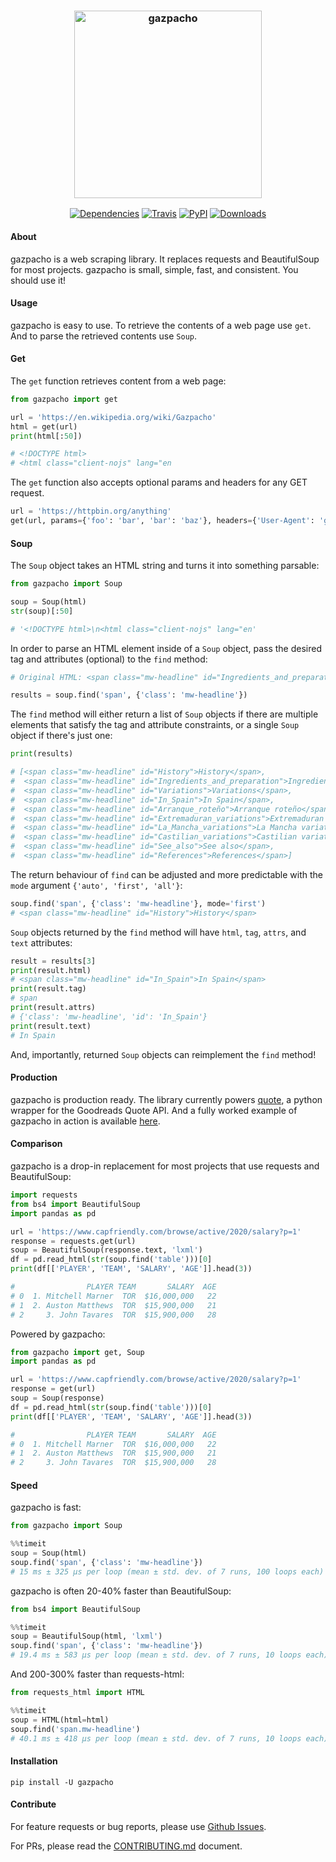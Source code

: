 <h3 align="center">
  <img src="https://raw.githubusercontent.com/maxhumber/gazpacho/master/images/gazpacho.png" height="300px" alt="gazpacho">
</h3>
<p align="center">
  <a href="https://github.com/maxhumber/gazpacho/blob/master/setup.py"><img alt="Dependencies" src="https://img.shields.io/badge/dependencies-zero-brightgreen"></a>
  <a href="https://travis-ci.org/maxhumber/gazpacho"><img alt="Travis" src="https://img.shields.io/travis/maxhumber/gazpacho.svg"></a>
  <a href="https://pypi.python.org/pypi/gazpacho"><img alt="PyPI" src="https://img.shields.io/pypi/v/gazpacho.svg"></a>
  <a href="https://pepy.tech/project/gazpacho/month"><img alt="Downloads" src="https://pepy.tech/badge/gazpacho/month"></a>  
</p>



#### About

gazpacho is a web scraping library. It replaces requests and BeautifulSoup for most projects. gazpacho is small, simple, fast, and consistent. You should use it!



#### Usage

gazpacho is easy to use. To retrieve the contents of a web page use `get`. And to parse the retrieved contents use `Soup`.



#### Get

The `get` function retrieves content from a web page:

```python
from gazpacho import get

url = 'https://en.wikipedia.org/wiki/Gazpacho'
html = get(url)
print(html[:50])

# <!DOCTYPE html>
# <html class="client-nojs" lang="en
```

The `get` function also accepts optional params and headers for any GET request.

```python
url = 'https://httpbin.org/anything'
get(url, params={'foo': 'bar', 'bar': 'baz'}, headers={'User-Agent': 'gazpacho'})
```



#### Soup

The `Soup` object takes an HTML string and turns it into something parsable:

```python
from gazpacho import Soup

soup = Soup(html)
str(soup)[:50]

# '<!DOCTYPE html>\n<html class="client-nojs" lang="en'
```

In order to parse an HTML element inside of a `Soup` object, pass the desired tag and attributes (optional) to the `find` method:

```python
# Original HTML: <span class="mw-headline" id="Ingredients_and_preparation">Ingredients and preparation</span>

results = soup.find('span', {'class': 'mw-headline'})
```

The `find` method will either return a list of `Soup` objects if there are multiple elements that satisfy the tag and attribute constraints, or a single `Soup` object if there's just one:

```python
print(results)

# [<span class="mw-headline" id="History">History</span>,
#  <span class="mw-headline" id="Ingredients_and_preparation">Ingredients and preparation</span>,
#  <span class="mw-headline" id="Variations">Variations</span>,
#  <span class="mw-headline" id="In_Spain">In Spain</span>,
#  <span class="mw-headline" id="Arranque_roteño">Arranque roteño</span>,
#  <span class="mw-headline" id="Extremaduran_variations">Extremaduran variations</span>,
#  <span class="mw-headline" id="La_Mancha_variations">La Mancha variations</span>,
#  <span class="mw-headline" id="Castilian_variations">Castilian variations</span>,
#  <span class="mw-headline" id="See_also">See also</span>,
#  <span class="mw-headline" id="References">References</span>]
```

The return behaviour of `find` can be adjusted and more predictable with the `mode` argument `{'auto', 'first', 'all'}`:

```python
soup.find('span', {'class': 'mw-headline'}, mode='first')
# <span class="mw-headline" id="History">History</span>
```

`Soup` objects returned by the `find` method will have `html`, `tag`, `attrs`, and `text` attributes:

```python
result = results[3]
print(result.html)
# <span class="mw-headline" id="In_Spain">In Spain</span>
print(result.tag)
# span
print(result.attrs)
# {'class': 'mw-headline', 'id': 'In_Spain'}
print(result.text)
# In Spain
```

And, importantly, returned `Soup` objects can reimplement the `find` method!



#### Production

gazpacho is production ready. The library currently powers [quote](https://github.com/maxhumber/quote), a python wrapper for the Goodreads Quote API. And a fully worked example of gazpacho in action is available [here](https://maxhumber.com/scraping_fantasy_hockey). 



#### Comparison

gazpacho is a drop-in replacement for most projects that use requests and BeautifulSoup:

```python
import requests
from bs4 import BeautifulSoup
import pandas as pd

url = 'https://www.capfriendly.com/browse/active/2020/salary?p=1'
response = requests.get(url)
soup = BeautifulSoup(response.text, 'lxml')
df = pd.read_html(str(soup.find('table')))[0]
print(df[['PLAYER', 'TEAM', 'SALARY', 'AGE']].head(3))

#                PLAYER TEAM       SALARY  AGE
# 0  1. Mitchell Marner  TOR  $16,000,000   22
# 1  2. Auston Matthews  TOR  $15,900,000   21
# 2     3. John Tavares  TOR  $15,900,000   28
```

Powered by gazpacho:

```python
from gazpacho import get, Soup
import pandas as pd

url = 'https://www.capfriendly.com/browse/active/2020/salary?p=1'
response = get(url)
soup = Soup(response)
df = pd.read_html(str(soup.find('table')))[0]
print(df[['PLAYER', 'TEAM', 'SALARY', 'AGE']].head(3))

#                PLAYER TEAM       SALARY  AGE
# 0  1. Mitchell Marner  TOR  $16,000,000   22
# 1  2. Auston Matthews  TOR  $15,900,000   21
# 2     3. John Tavares  TOR  $15,900,000   28
```



#### Speed

gazpacho is fast:

```python
from gazpacho import Soup

%%timeit
soup = Soup(html)
soup.find('span', {'class': 'mw-headline'})
# 15 ms ± 325 µs per loop (mean ± std. dev. of 7 runs, 100 loops each)
```

gazpacho is often 20-40% faster than BeautifulSoup:

```python
from bs4 import BeautifulSoup

%%timeit
soup = BeautifulSoup(html, 'lxml')
soup.find('span', {'class': 'mw-headline'})
# 19.4 ms ± 583 µs per loop (mean ± std. dev. of 7 runs, 10 loops each)
```

And 200-300% faster than requests-html:

```python
from requests_html import HTML

%%timeit
soup = HTML(html=html)
soup.find('span.mw-headline')
# 40.1 ms ± 418 µs per loop (mean ± std. dev. of 7 runs, 10 loops each)
```



#### Installation

```
pip install -U gazpacho
```



#### Contribute

For feature requests or bug reports, please use [Github Issues](https://github.com/maxhumber/gazpacho/issues).

For PRs, please read the [CONTRIBUTING.md](https://github.com/maxhumber/gazpacho/blob/master/README.md) document.